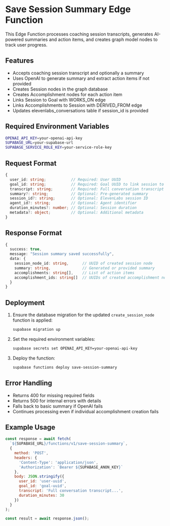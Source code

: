 # Save Session Summary Edge Function

This Edge Function processes coaching session transcripts, generates AI-powered summaries and action items, and creates graph model nodes to track user progress.

## Features

- Accepts coaching session transcript and optionally a summary
- Uses OpenAI to generate summary and extract action items if not provided
- Creates Session nodes in the graph database
- Creates Accomplishment nodes for each action item
- Links Session to Goal with WORKS_ON edge
- Links Accomplishments to Session with DERIVED_FROM edge
- Updates elevenlabs_conversations table if session_id is provided

## Required Environment Variables

```bash
OPENAI_API_KEY=your-openai-api-key
SUPABASE_URL=your-supabase-url
SUPABASE_SERVICE_ROLE_KEY=your-service-role-key
```

## Request Format

```typescript
{
  user_id: string;           // Required: User UUID
  goal_id: string;           // Required: Goal UUID to link session to
  transcript: string;        // Required: Full conversation transcript
  summary?: string;          // Optional: Pre-generated summary
  session_id?: string;       // Optional: ElevenLabs session ID
  agent_id?: string;         // Optional: Agent identifier
  duration_minutes?: number; // Optional: Session duration
  metadata?: object;         // Optional: Additional metadata
}
```

## Response Format

```typescript
{
  success: true,
  message: "Session summary saved successfully",
  data: {
    session_node_id: string,      // UUID of created session node
    summary: string,              // Generated or provided summary
    accomplishments: string[],    // List of action items
    accomplishment_ids: string[]  // UUIDs of created accomplishment nodes
  }
}
```

## Deployment

1. Ensure the database migration for the updated `create_session_node` function is applied:
   ```bash
   supabase migration up
   ```

2. Set the required environment variables:
   ```bash
   supabase secrets set OPENAI_API_KEY=your-openai-api-key
   ```

3. Deploy the function:
   ```bash
   supabase functions deploy save-session-summary
   ```

## Error Handling

- Returns 400 for missing required fields
- Returns 500 for internal errors with details
- Falls back to basic summary if OpenAI fails
- Continues processing even if individual accomplishment creation fails

## Example Usage

```javascript
const response = await fetch(
  `${SUPABASE_URL}/functions/v1/save-session-summary`,
  {
    method: 'POST',
    headers: {
      'Content-Type': 'application/json',
      'Authorization': `Bearer ${SUPABASE_ANON_KEY}`
    },
    body: JSON.stringify({
      user_id: 'user-uuid',
      goal_id: 'goal-uuid',
      transcript: 'Full conversation transcript...',
      duration_minutes: 30
    })
  }
);

const result = await response.json();
```